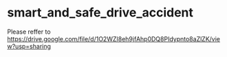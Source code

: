 # smart_and_safe_drive_accident
Please reffer to https://drive.google.com/file/d/1O2WZI8eh9jfAhp0DQ8PIdypnto8aZlZK/view?usp=sharing

